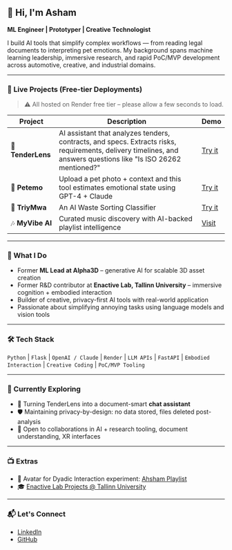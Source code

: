 ## 👋 Hi, I'm Asham

**ML Engineer | Prototyper | Creative Technologist**

I build AI tools that simplify complex workflows — from reading legal documents to interpreting pet emotions. My background spans machine learning leadership, immersive research, and rapid PoC/MVP development across automotive, creative, and industrial domains.

---

### 🚀 Live Projects (Free-tier Deployments)
> ⚠️ All hosted on Render free tier – please allow a few seconds to load.

| Project | Description | Demo |
|--------|-------------|------|
| 📝 **TenderLens** | AI assistant that analyzes tenders, contracts, and specs. Extracts risks, requirements, delivery timelines, and answers questions like "Is ISO 26262 mentioned?" | [Try it](https://tenderlens.onrender.com/) |
| 🐾 **Petemo** | Upload a pet photo + context and this tool estimates emotional state using GPT-4 + Claude | [Try it](https://petemo.onrender.com/) |
| 🎵 **TriyMwa** | An AI Waste Sorting Classifier | [Try it](https://triymwa.onrender.com/) |
| 🎶 **MyVibe AI** | Curated music discovery with AI-backed playlist intelligence | [Visit](https://app.myvibe.me/) |

---

### 🧠 What I Do
- Former **ML Lead at Alpha3D** – generative AI for scalable 3D asset creation
- Former R&D contributor at **Enactive Lab, Tallinn University** – immersive cognition + embodied interaction
- Builder of creative, privacy-first AI tools with real-world application
- Passionate about simplifying annoying tasks using language models and vision tools

---

### 🛠️ Tech Stack
`Python` | `Flask` | `OpenAI / Claude` | `Render` | `LLM APIs` | `FastAPI` | `Embodied Interaction` | `Creative Coding` | `PoC/MVP Tooling`

---

### 🎯 Currently Exploring
- 📄 Turning TenderLens into a document-smart **chat assistant**
- 🛡️ Maintaining privacy-by-design: no data stored, files deleted post-analysis
- 🤝 Open to collaborations in AI + research tooling, document understanding, XR interfaces

---

### 📺 Extras
- 🎥 Avatar for Dyadic Interaction experiment: [Ahsham Playlist](https://www.youtube.com/playlist?list=PL1e17YXORt5HIF66sabV3uK3hboHQ2QYO)
- 🎓 [Enactive Lab Projects @ Tallinn University]([https://www.tlu.ee/en/enactive](http://enactivevirtuality.tlu.ee/abdallah-sham/))

---

### 📬 Let's Connect
- [LinkedIn](https://www.linkedin.com/in/ahsham)
- [GitHub](https://github.com/ahsham)

